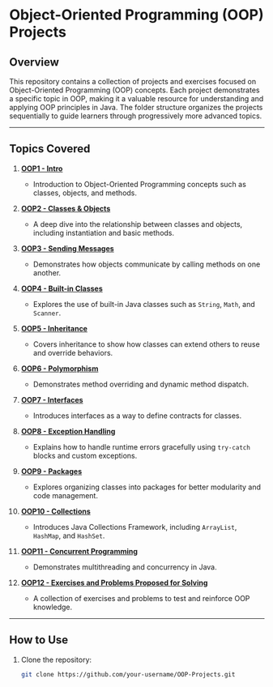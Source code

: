 # Object-Oriented Programming (OOP) Projects

## Overview
This repository contains a collection of projects and exercises focused on Object-Oriented Programming (OOP) concepts. Each project demonstrates a specific topic in OOP, making it a valuable resource for understanding and applying OOP principles in Java. The folder structure organizes the projects sequentially to guide learners through progressively more advanced topics.

---

## Topics Covered
1. **[OOP1 - Intro](OOP1%20-%20Intro/)**
   - Introduction to Object-Oriented Programming concepts such as classes, objects, and methods.

2. **[OOP2 - Classes & Objects](OOP2%20-%20Classes%20&%20Objects/)**
   - A deep dive into the relationship between classes and objects, including instantiation and basic methods.

3. **[OOP3 - Sending Messages](OOP3%20-%20Sending%20Messages/)**
   - Demonstrates how objects communicate by calling methods on one another.

4. **[OOP4 - Built-in Classes](OOP4%20-%20Built-in%20Classes/)**
   - Explores the use of built-in Java classes such as `String`, `Math`, and `Scanner`.

5. **[OOP5 - Inheritance](OOP5%20-%20Inheritance/)**
   - Covers inheritance to show how classes can extend others to reuse and override behaviors.

6. **[OOP6 - Polymorphism](OOP6%20-%20Polymorphism/)**
   - Demonstrates method overriding and dynamic method dispatch.

7. **[OOP7 - Interfaces](OOP7%20-%20Interfaces/)**
   - Introduces interfaces as a way to define contracts for classes.

8. **[OOP8 - Exception Handling](OOP8%20-%20Exception%20Handling/)**
   - Explains how to handle runtime errors gracefully using `try-catch` blocks and custom exceptions.

9. **[OOP9 - Packages](OOP9%20-%20Packages/)**
   - Explores organizing classes into packages for better modularity and code management.

10. **[OOP10 - Collections](OOP10%20-%20Collections/)**
    - Introduces Java Collections Framework, including `ArrayList`, `HashMap`, and `HashSet`.

11. **[OOP11 - Concurrent Programming](OOP11%20-%20Concurrent%20Programming/)**
    - Demonstrates multithreading and concurrency in Java.

12. **[OOP12 - Exercises and Problems Proposed for Solving](OOP12%20-%20Exercises%20and%20problems%20proposed%20for%20solving/)**
    - A collection of exercises and problems to test and reinforce OOP knowledge.

---

## How to Use
1. Clone the repository:
   ```bash
   git clone https://github.com/your-username/OOP-Projects.git
